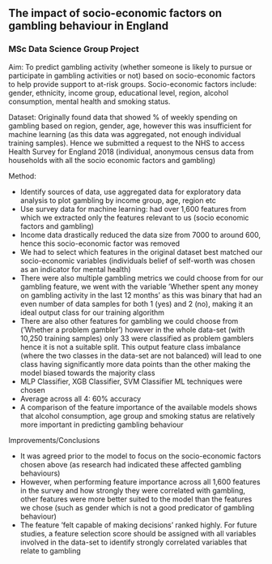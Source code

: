 ## The impact of socio-economic factors on gambling behaviour in England

### MSc Data Science Group Project

Aim: To predict gambling activity (whether someone is likely to pursue or participate in gambling activities or not) based on socio-economic factors to help provide support to at-risk groups. Socio-economic factors include: gender, ethnicity, income group, educational level, region, alcohol consumption, mental health and smoking status.

Dataset: Originally found data that showed % of weekly spending on gambling based on region, gender, age, however this was insufficient for machine learning (as this data was aggregated, not enough individual training samples). Hence we submitted a request to the NHS to access Health Survey for England 2018 (individual, anonymous census data from households with all the socio economic factors and gambling)

Method: 
- Identify sources of data, use aggregated data for exploratory data analysis to plot gambling by income group, age, region etc
- Use survey data for machine learning: had over 1,600 features from which we extracted only the features relevant to us (socio economic factors and gambling)
- Income data drastically reduced the data size from 7000 to around 600, hence this socio-economic factor was removed
- We had to select which features in the original dataset best matched our socio-economic variables (individuals belief of self-worth was chosen as an indicator for mental health)
- There were also multiple gambling metrics we could choose from for our gambling feature, we went with the variable ’Whether spent any money on gambling activity in the last 12 months’ as this was binary that had an even number of data samples for both 1 (yes) and 2 (no), making it an ideal output class for our training algorithm
- There are also other features for gambling we could choose from (’Whether a problem gambler’) however in the whole data-set (with 10,250 training samples) only 33 were classified as problem gamblers hence it is not a suitable split. This output feature class imbalance (where the two classes in the data-set are not balanced) will lead to one class having significantly more data points than the other making the model biased towards the majority class
- MLP Classifier, XGB Classifier, SVM Classifier ML techniques were chosen
- Average across all 4: 60% accuracy
- A comparison of the feature importance of the available models shows that alcohol consumption, age group and smoking status are relatively more important in predicting gambling behaviour

Improvements/Conclusions
- It was agreed prior to the model to focus on the socio-economic factors chosen above (as research had indicated these affected gambling behaviours)
- However, when performing feature importance across all 1,600 features in the survey and how strongly they were correlated with gambling, other features were more better suited to the model than the features we chose (such as gender which is not a good predicator of gambling behaviour)
- The feature ’felt capable of making decisions’ ranked highly. For future studies, a feature selection score should be assigned with all variables involved in the data-set to identify strongly correlated variables that relate to gambling
